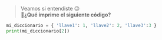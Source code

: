 

> Veamos si entendiste :wink: <br>
:memo:**¿Qué imprime el siguiente código?**

``` python
mi_diccionario = { 'llave1': 1, 'llave2': 2, 'llave3':3 } 
print(mi_diccionario[2])

```
